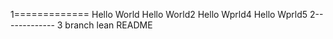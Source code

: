 1=============
Hello World
Hello World2
Hello Wprld4
Hello Wprld5
2-------------
3
branch lean README